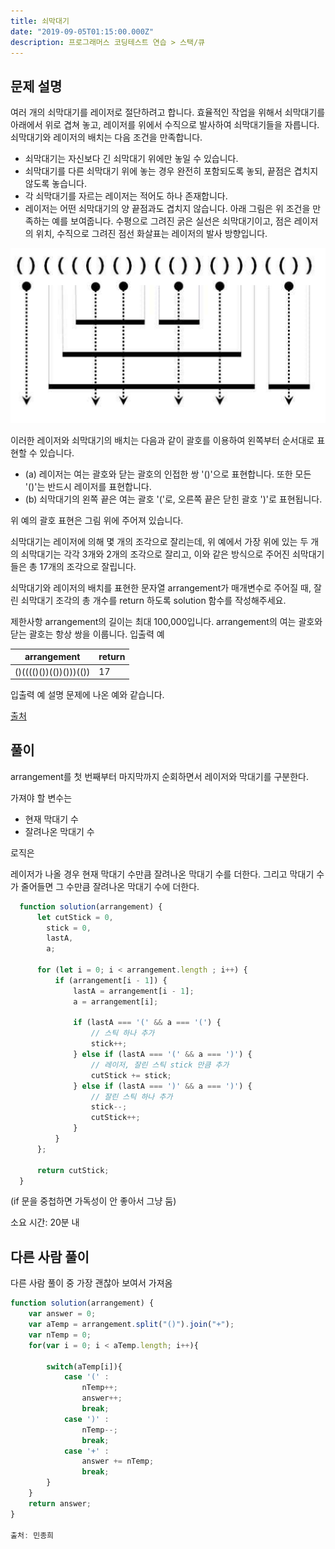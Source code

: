 ```yaml
---
title: 쇠막대기
date: "2019-09-05T01:15:00.000Z"
description: 프로그래머스 코딩테스트 연습 > 스택/큐
---
```


## 문제 설명

여러 개의 쇠막대기를 레이저로 절단하려고 합니다. 효율적인 작업을 위해서 쇠막대기를 아래에서 위로 겹쳐 놓고, 레이저를 위에서 수직으로 발사하여 쇠막대기들을 자릅니다. 쇠막대기와 레이저의 배치는 다음 조건을 만족합니다.

- 쇠막대기는 자신보다 긴 쇠막대기 위에만 놓일 수 있습니다.
- 쇠막대기를 다른 쇠막대기 위에 놓는 경우 완전히 포함되도록 놓되, 끝점은 겹치지 않도록 놓습니다.
- 각 쇠막대기를 자르는 레이저는 적어도 하나 존재합니다.
- 레이저는 어떤 쇠막대기의 양 끝점과도 겹치지 않습니다.
아래 그림은 위 조건을 만족하는 예를 보여줍니다. 수평으로 그려진 굵은 실선은 쇠막대기이고, 점은 레이저의 위치, 수직으로 그려진 점선 화살표는 레이저의 발사 방향입니다.

![satisfied cut example](./example.png)

이러한 레이저와 쇠막대기의 배치는 다음과 같이 괄호를 이용하여 왼쪽부터 순서대로 표현할 수 있습니다.

- (a) 레이저는 여는 괄호와 닫는 괄호의 인접한 쌍 '()'으로 표현합니다. 또한 모든 '()'는 반드시 레이저를 표현합니다.
- (b) 쇠막대기의 왼쪽 끝은 여는 괄호 '('로, 오른쪽 끝은 닫힌 괄호 ')'로 표현됩니다.

위 예의 괄호 표현은 그림 위에 주어져 있습니다.

쇠막대기는 레이저에 의해 몇 개의 조각으로 잘리는데, 위 예에서 가장 위에 있는 두 개의 쇠막대기는 각각 3개와 2개의 조각으로 잘리고, 이와 같은 방식으로 주어진 쇠막대기들은 총 17개의 조각으로 잘립니다.

쇠막대기와 레이저의 배치를 표현한 문자열 arrangement가 매개변수로 주어질 때, 잘린 쇠막대기 조각의 총 개수를 return 하도록 solution 함수를 작성해주세요.

제한사항
arrangement의 길이는 최대 100,000입니다.
arrangement의 여는 괄호와 닫는 괄호는 항상 쌍을 이룹니다.
입출력 예

|arrangement|return|
|-|-|
|()(((()())(())()))(())|17|

입출력 예 설명
문제에 나온 예와 같습니다.

[출처](https://www.digitalculture.or.kr/koi/selectOlymPiadDissentList.do)

## 풀이

arrangement를 첫 번째부터 마지막까지 순회하면서 레이저와 막대기를 구분한다.

가져야 할 변수는

- 현재 막대기 수
- 잘려나온 막대기 수

로직은

레이저가 나올 경우 현재 막대기 수만큼 잘려나온 막대기 수를 더한다.
그리고 막대기 수가 줄어들면 그 수만큼 잘려나온 막대기 수에 더한다.

```javascript
  function solution(arrangement) {
      let cutStick = 0,
        stick = 0,
        lastA,
        a;

      for (let i = 0; i < arrangement.length ; i++) {
          if (arrangement[i - 1]) {
              lastA = arrangement[i - 1];
              a = arrangement[i];

              if (lastA === '(' && a === '(') {
                  // 스틱 하나 추가
                  stick++;
              } else if (lastA === '(' && a === ')') {
                  // 레이저, 잘린 스틱 stick 만큼 추가
                  cutStick += stick;
              } else if (lastA === ')' && a === ')') {
                  // 잘린 스틱 하나 추가
                  stick--;
                  cutStick++;
              }
          }
      };
      
      return cutStick;
  }
```

(if 문을 중첩하면 가독성이 안 좋아서 그냥 둠)

소요 시간: 20분 내


## 다른 사람 풀이

다른 사람 풀이 중 가장 괜찮아 보여서 가져옴

```javascript
function solution(arrangement) {
    var answer = 0;
    var aTemp = arrangement.split("()").join("+");
    var nTemp = 0;
    for(var i = 0; i < aTemp.length; i++){

        switch(aTemp[i]){
            case '(' :
                nTemp++;
                answer++;
                break;
            case ')' :
                nTemp--;
                break;
            case '+' :
                answer += nTemp;
                break;
        }
    }
    return answer;
}

출처: 민종희
```
